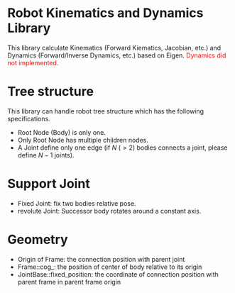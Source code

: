 # Robot Kinematics and Dynamics Library
This library calculate Kinematics (Forward Kiematics, Jacobian, etc.) and Dynamics (Forward/Inverse Dynamics, etc.) based on Eigen. 
<span style="color: red; ">Dynamics did not implemented.</span>

# Tree structure
This library can handle robot tree structure which has the following specifications.
* Root Node (Body) is only one. 
* Only Root Node has multiple children nodes.
* A Joint define only one edge (if $N\ (> 2)$ bodies connects a joint, please define $N-1$ joints).  

# Support Joint
* Fixed Joint: fix two bodies relative pose.
* revolute Joint: Successor body rotates around a constant axis. 


# Geometry
* Origin of Frame: the connection position with parent joint
* Frame::cog_: the position of center of body relative to its origin
* JointBase::fixed_position: the coordinate of connection position with parent frame in parent frame origin